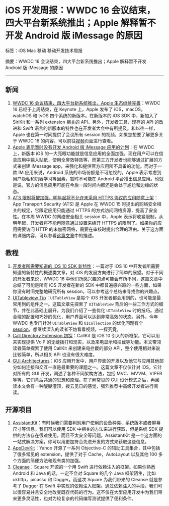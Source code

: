 # iOS 开发周报：WWDC 16 会议结束，四大平台新系统推出；Apple 解释暂不开发 Android 版 iMessage 的原因

标签：iOS Mac 移动 移动开发技术周报

摘要：WWDC 16 会议结束，四大平台新系统推出；Apple 解释暂不开发 Android 版 iMessage 的原因

---

## 新闻

1. [WWDC 16 会议结束，四大平台新系统推出，Apple 生态继续完善](https://developer.apple.com/wwdc/)：WWDC 16 已经于上周结束，在 Keynote 上，Apple 发布了 iOS，macOS，watchOS 和 tvOS 四个系统的新版本。在新版本的 iOS SDK 中，新加入了 SiriKit 和一系列 extension 相关的 API。另外，开发者工具，现存的 API 的改进和 Swift 语言的新版本的特性也在开发者大会中有所提及。和以往一样，Apple 也在第一时间提供了会议所有 session 的视频，如果您想要了解更多关于 WWDC 16 的内容，可以前往[视频](https://developer.apple.com/videos/wwdc2016/)页面进行查看。
2. [Apple 表示暂时没有开发 Android 版 iMessage 应用的计划](http://www.theverge.com/2016/6/15/11940010/walt-mossberg-apple-wwdc-2016-recap-themes)：在 WWDC 上，新版本 iOS 的一大亮眼功能就是信息应用的全面加强。现在用户可以在信息应用中输入贴纸，使用全屏效特效等，而第三方开发者也能够通过扩展的方式来创建 iMessage app，来强化和提供官方应用所不具备的功能。而对于一款 IM 应用来说，Android 系统的市场份额是不可忽视的。Apple 表示考虑到用户隐私和机器学习等因素，暂时不可能在 Android 平台推出信息应用。也就是说，官方的信息应用可能在今后一段时间内都还是会处于尴尬和边缘的状态。
3. [ATS 限制将被加强，明年起将不允许未采用 HTTPS 协议的应用随意上架](http://www.ithome.com.tw/news/106574)：App Transport Security (ATS) 是 Apple 在 WWDC 15 时提出的网络安全相关的规定，它限定应用只能通过 HTTPS 的方式访问网络资源，提高了安全性。在本周 WWDC 的网络安全相关 session 中，Apple 表示将收紧限制，从明年起，开发者将不能再随意通过设置来绕开 HTTPS 的限制了。如果你的应用需要访问 HTTP 的未加密网络，需要在审核时提出合理的理由。关于这方面的详细内容，可以参看[这篇文章](https://onevcat.com/2016/06/ios-10-ats/)中的描述。

## 教程

1. [开发者所需要知道的 iOS 10 SDK 新特性](https://onevcat.com/2016/06/ios-10-sdk/)：一篇对于 iOS 10 中开发者所需要知道的新特性的概述类文章，对 iOS 的发展方向进行了简单的展望。对于不同的开发者来说，WWDC 16 中他们所感兴趣的点可能会有所不同，这篇文章中总结了可能是所有 iOS 开发者在新的 SDK 中都普遍感兴趣的一些方面，如果你没有时间完整地研究所有 session，可以参考这个总结来寻找你的兴趣点。
2. [UITableview Tip](https://github.com/vedon/iOS-tech/blob/master/UITableViewOpt/UITableView_Opt.md)：`UITableView` 是每个 iOS 开发者都会用到的，也可能是最常用到的组件之一。这篇文章先探索了 `UITableView` 背后的一些工作方式的细节，并在此基础上展开，为我们介绍了一些优化 `UITableView` 时的技巧。通过合理的配置和巧妙的优化，用户界面可以达到非常高效的状态。另外，今年 WWDC 也专门针对 `UITableView` 和 `UICollection` 的优化问题有个 [session](https://developer.apple.com/videos/play/wwdc2016/219/)，想继续深入的读者不妨看看视频，一探究竟。
3. [Call Directory Extension 初探](http://colin1994.github.io/2016/06/17/Call-Directory-Extension-Study/)：CallKit 是 iOS 10 引入的新框架，它可以用来实现提供 VoIP 的无缝拨打和现实，以及来电显示和拦截等功能。本文带领读者简单探索了使用 CallKit 来创建来电拦截的部分 API，整个使用相对来说比较简单，所以相关 API 也没有很大难度。
4. [GUI Architectures](http://martinfowler.com/eaaDev/uiArchs.html)：iOS 应用开发中，用户界面的开发以及他它与应用其他部分如何连接和交互一直是最重要的课题之一。这篇文章不仅仅针对 iOS，它针对所有的 GUI 开发，阐述了各种不同架构方法，包括 MVC、MVVM、VIPER 等等，它们背后共通的思想和原理。在了解常见的 GUI 设计模式之后，再阅读本文会有一种醍醐灌顶，拨云见日的感觉，强烈推荐中高级开发者进行阅读。


## 开源项目

1. [AssistantKit](https://github.com/anatoliyv/AssistantKit)：有时候我们需要判别用户使用的设备种类、系统版本或者屏幕尺寸等信息。我们可以使用 SDK 中相关的方法来进行获取，但是系统 SDK 提供的方法存在很难使用，而且不太安全等问题。AssistantKit 是一个这方面的一站式解决方案，你可以用更加符合先进开发的方式来获取这些信息。
2. [AppDevKit](https://github.com/yahoo/AppDevKit)：Yahoo 开源了一系列 Objective-C 的辅助工具集合，其中包括了很多常见的 extension，提供了对于 Cache，AutoLayout 以及其他 100 多个方面的简便方法和现有类的加强。
3. [Cleanse](https://github.com/square/Cleanse)：Square 开源的一个用 Swift 进行依赖注入的框架。如果你熟悉 Android 和 Java 的话，一定不会对 Square 的几个 Java 框架陌生，比如 okhttp，picasso 和 Dagger。而这次 Square 为我们带来的 Cleanse 就是参考了 Dagger 在 Swift 中实现的依赖注入框架。通过依赖注入的手段，我们可以很容易并且安全地改变既存代码的行为。这不仅在大型应用开发中为我们带来更多灵活性，也对为较复杂的代码编写测试提供了便利条件。

